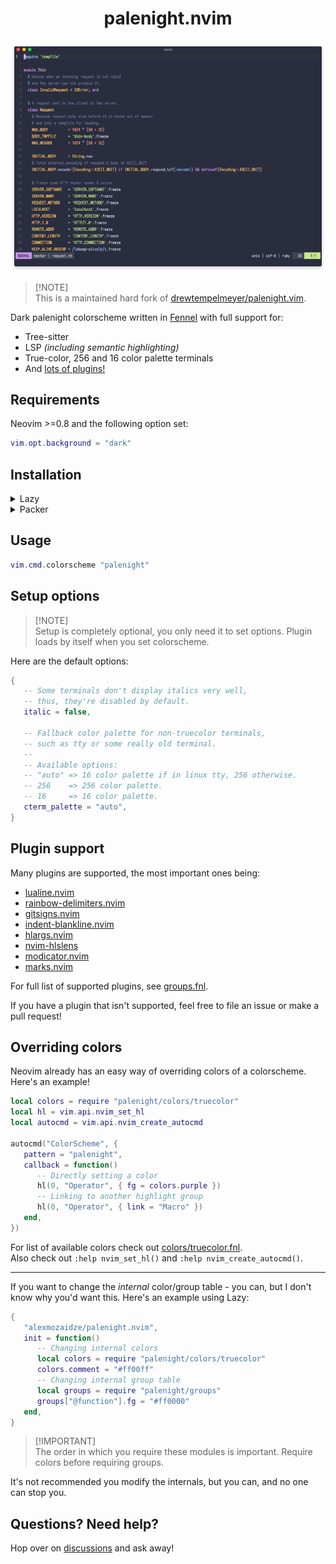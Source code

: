 <div align="center">

# palenight.nvim

![palenight.nvim](demo-screenshot.png)

</div>

> [!NOTE]\
> This is a maintained hard fork of [drewtempelmeyer/palenight.vim][original-work].

Dark palenight colorscheme written in [Fennel][fennel] with full support for:
- Tree-sitter
- LSP *(including semantic highlighting)*
- True-color, 256 and 16 color palette terminals
- And [lots of plugins!](#plugin-support)

## Requirements

Neovim >=0.8 and the following option set:
```lua
vim.opt.background = "dark"
```

## Installation

<details><summary>Lazy</summary>

```lua
{ "alexmozaidze/palenight.nvim" }
```

</details>

<details><summary>Packer</summary>

```lua
use "alexmozaidze/palenight.nvim"
```

</details>

## Usage

```lua
vim.cmd.colorscheme "palenight"
```

## Setup options

> [!NOTE]\
> Setup is completely optional, you only need it to set options. Plugin loads by itself when you set colorscheme.

Here are the default options:
```lua
{
   -- Some terminals don't display italics very well,
   -- thus, they're disabled by default.
   italic = false,

   -- Fallback color palette for non-truecolor terminals,
   -- such as tty or some really old terminal.
   --
   -- Available options:
   -- "auto" => 16 color palette if in linux tty, 256 otherwise.
   -- 256    => 256 color palette.
   -- 16     => 16 color palette.
   cterm_palette = "auto",
}
```

## Plugin support

Many plugins are supported, the most important ones being:
- [lualine.nvim][lualine]
- [rainbow-delimiters.nvim][rainbow-delimiters]
- [gitsigns.nvim][gitsigns]
- [indent-blankline.nvim][ibl]
- [hlargs.nvim][hlargs]
- [nvim-hlslens][hlslens]
- [modicator.nvim][modicator]
- [marks.nvim][marks]

For full list of supported plugins, see [groups.fnl][plugins-section].

If you have a plugin that isn't supported, feel free to file an issue or make a pull request!

## Overriding colors

Neovim already has an easy way of overriding colors of a colorscheme. Here's an example!

```lua
local colors = require "palenight/colors/truecolor"
local hl = vim.api.nvim_set_hl
local autocmd = vim.api.nvim_create_autocmd

autocmd("ColorScheme", {
   pattern = "palenight",
   callback = function()
      -- Directly setting a color
      hl(0, "Operator", { fg = colors.purple })
      -- Linking to another highlight group
      hl(0, "Operator", { link = "Macro" })
   end,
})
```

For list of available colors check out [colors/truecolor.fnl][colors].\
Also check out `:help nvim_set_hl()` and `:help nvim_create_autocmd()`.

---

If you want to change the *internal* color/group table - you can, but I don't know why you'd want this. Here's an example using Lazy:
```lua
{
   "alexmozaidze/palenight.nvim",
   init = function()
      -- Changing internal colors
      local colors = require "palenight/colors/truecolor"
      colors.comment = "#ff00ff"
      -- Changing internal group table
      local groups = require "palenight/groups"
      groups["@function"].fg = "#ff0000"
   end,
}
```

> [!IMPORTANT]\
> The order in which you require these modules is important. Require colors before requiring groups.

It's not recommended you modify the internals, but you can, and no one can stop you.

## Questions? Need help?

Hop over on [discussions][discussions] and ask away!

[discussions]: https://github.com/alexmozaidze/palenight.nvim/discussions
[marks]: https://github.com/chentoast/marks.nvim
[plugins-section]: fnl/palenight/groups.fnl#L343
[fennel]: https://fennel-lang.org/
[modicator]: https://github.com/mawkler/modicator.nvim
[hlslens]: https://github.com/kevinhwang91/nvim-hlslens
[hlargs]: https://github.com/m-demare/hlargs.nvim
[ibl]: https://github.com/lukas-reineke/indent-blankline.nvim
[gitsigns]: https://github.com/lewis6991/gitsigns.nvim
[rainbow-delimiters]: https://gitlab.com/HiPhish/rainbow-delimiters.nvim
[lualine]: https://github.com/nvim-lualine/lualine.nvim
[tree-sitter]: https://github.com/nvim-treesitter/nvim-treesitter
[colors]: fnl/palenight/colors/truecolor.fnl
[original-work]: https://github.com/drewtempelmeyer/palenight.vim
[vimplug]: https://github.com/junegunn/vim-plug
[firaCode]: https://github.com/tonsky/FiraCode
